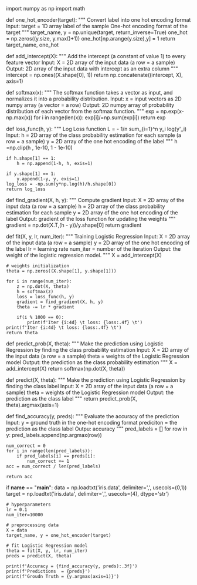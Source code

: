 import numpy as np
import math

def one_hot_encoder(target):
    """
    Convert label into one hot encoding format
    Input:  target = 1D array label of the sample
            One-hot encoding format of the target
    """
    target_name, y = np.unique(target, return_inverse=True)
    one_hot = np.zeros((y.size, y.max()+1))
    one_hot[np.arange(y.size),y] = 1
    return target_name, one_hot

def add_intercept(X):
    """
    Add the intercept (a constant of value 1) to every feature vector
    Input:  X = 2D array of the input data (a row = a sample)
    Output: 2D array of the input data with intercept as an extra column
    """
    intercept = np.ones((X.shape[0], 1))
    return np.concatenate((intercept, X), axis=1)

def softmax(x):
    """
    The softmax function takes a vector as input, and normalizes it into a probability distribution.
    Input:  x = input vectors as 2D numpy array (a vector = a row)
    Output: 2D numpy array of probability distribution of each vector from the softmax function.
    """
    exp = np.exp(x-np.max(x))
    for i in range(len(x)):
        exp[i]/=np.sum(exp[i])
    return exp

def loss_func(h, y):
    """
    Log Loss function
    L = - 1/n sum_{i=1}^n y_i log(y'_i)
    Input:  h = 2D array of the class probability estimation for each sample (a row = a sample)
            y = 2D array of the one hot encoding of the label
    """
    h =np.clip(h , 1e-10, 1 - 1e-10)
    
    if h.shape[1] == 1:
        h = np.append(1-h, h, exis=1)
        
    if y.shape[1] == 1:
        y.append(1-y, y, exis=1)
    log_loss = -np.sum(y*np.log(h)/h.shape[0])    
    return log_loss

def find_gradient(X, h, y):
    """
    Compute gradient
    Input:  X = 2D array of the input data (a row = a sample)
            h = 2D array of the class probability estimation for each sample
            y = 2D array of the one hot encoding of the label
    Output: gradient of the loss function for updating the weights
    """
    gradient = np.dot(X.T,(h - y))/y.shape[0]
    return gradient

def fit(X, y, lr, num_iter):
    """
    Training Logistic Regression
    Input:  X = 2D array of the input data (a row = a sample)
            y = 2D array of the one hot encoding of the label
            lr = learning rate
            num_iter = number of the iteration
    Output: the weight of the logistic regression model.
    """
    X = add_intercept(X)
    
    # weights initialization
    theta = np.zeros((X.shape[1], y.shape[1]))

    for i in range(num_iter):
        z = np.dot(X, theta)
        h = softmax(z)
        loss = loss_func(h, y)
        gradient = find_gradient(X, h, y)
        theta -= lr * gradient
            
        if(i % 1000 == 0):
            print(f'Iter {i:4d} \t loss: {loss:.4f} \t')
    print(f'Iter {i:4d} \t loss: {loss:.4f} \t')
    return theta

def predict_prob(X, theta):
    """
    Make the prediction using Logistic Regression by finding the class probability estimation
    Input:  X = 2D array of the input data (a row = a sample)
            theta = weights of the Logistic Regression model
    Output: the prediction as the class probability estimation
    """
    X = add_intercept(X)
    return softmax(np.dot(X, theta))

def predict(X, theta):
    """
    Make the prediction using Logistic Regression by finding the class label
    Input:  X = 2D array of the input data (a row = a sample)
            theta = weights of the Logistic Regression model
    Output: the prediction as the class label
    """
    return predict_prob(X, theta).argmax(axis=1)

def find_accuracy(y, preds):
    """
    Evaluate the accuracy of the prediction
    Input:  y = ground truth in the one-hot encoding format
            prediciton = the prediction as the class label
    Outpu:  accuracy
    """
    pred_labels = []
    for row in y:
        pred_labels.append(np.argmax(row))
        
    num_correct = 0
    for i in range(len(pred_labels)):
        if pred_labels[i] == preds[i]:
            num_correct += 1
    acc = num_correct / len(pred_labels)   
                   
    return acc

if __name__ == "__main__":
    data = np.loadtxt('iris.data', delimiter=',', usecols=(0,1))
    target = np.loadtxt('iris.data', delimiter=',', usecols=(4), dtype='str')

    # hyperparameters
    lr = 0.1
    num_iter=10000

    # preprocessing data
    X = data
    target_name, y = one_hot_encoder(target)
    
    # fit Logistic Regression model
    theta = fit(X, y, lr, num_iter)
    preds = predict(X, theta)

    print(f'Accuracy = {find_accuracy(y, preds):.3f}')
    print(f'Predictions  = {preds}')
    print(f'Groudn Truth = {y.argmax(axis=1)}')



